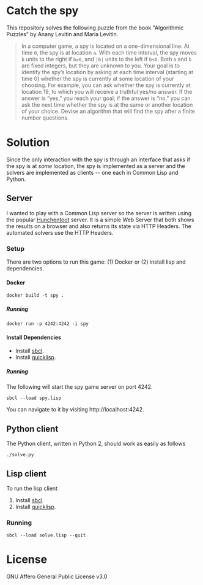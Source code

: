 # Catch the spy

This repository solves the following puzzle from the book "Algorithmic
Puzzles" by Anany Levitin and Maria Levitin.

> In a computer game, a spy is located on a one-dimensional line.  At
> time `0`, the spy is at location `a`.  With each time interval, the
> spy moves `b` units to the right if `b≥0`, and `|b|` units to the
> left if `b<0`.  Both `a` and `b` are fixed integers, but they are
> unknown to you.  Your goal is to identify the spy’s location by
> asking at each time interval (starting at time 0) whether the spy is
> currently at some location of your choosing.  For example, you can
> ask whether the spy is currently at location 19, to which you will
> receive a truthful yes/no answer.  If the answer is “yes,” you reach
> your goal; if the answer is “no,” you can ask the next time whether
> the spy is at the same or another location of your choice.  Devise
> an algorithm that will find the spy after a finite number questions.

# Solution

Since the only interaction with the spy is through an interface that
asks if the spy is at _some_ location, the spy is implemented as a
server and the solvers are implemented as clients -- one each in
Common Lisp and Python.

## Server

I wanted to play with a Common Lisp server so the server is written
using the popular [Hunchentoot](https://edicl.github.io/hunchentoot/)
server.  It is a simple Web Server that both shows the results on a
browser and also returns its state via HTTP Headers.  The automated
solvers use the HTTP Headers.

### Setup

There are two options to run this game: (1) Docker or (2) install lisp
and dependencies.

#### Docker

```shell
docker build -t spy .
```

##### Running

```shell
docker run -p 4242:4242 -i spy
```

#### Install Dependencies

* Install [sbcl](http://www.sbcl.org/).
* Install [quicklisp](https://www.quicklisp.org/beta/).

##### Running

The following will start the spy game server on port 4242.

```shell
sbcl --load spy.lisp
```

You can navigate to it by visiting http://localhost:4242.

## Python client

The Python client, written in Python 2, should work as easily as
follows

```shell
./solve.py
```

## Lisp client

To run the lisp client

1. Install [sbcl](http://www.sbcl.org/).
2. Install [quicklisp](https://www.quicklisp.org/beta/).

### Running

```shell
sbcl --load solve.lisp --quit
```

# License

GNU Affero General Public License v3.0
